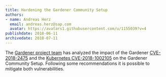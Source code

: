 ```yaml
---
title: Hardening the Gardener Community Setup
authors: 
- name: Andreas Herz
  email: andreas.herz@sap.com
  avatar: https://avatars1.githubusercontent.com/u/1155039?v=4
publishdate: 2018-06-11
archivedate: 2018-07-11
---
```


The [Gardener project team](https://github.com/gardener/gardener) has analyzed the impact of the Gardener [CVE-2018-2475](https://groups.google.com/forum/#!topic/gardener/Pom2Y70cDpw) and the [Kubernetes CVE-2018-1002105](https://groups.google.com/forum/#!topic/kubernetes-announce/GVllWCg6L88) on the Gardener Community Setup. Following some recommendations it is possible to mitigate both vulnerabilities.